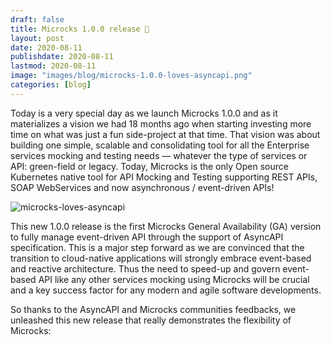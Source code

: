 ```yaml
---
draft: false
title: Microcks 1.0.0 release 🚀
layout: post
date: 2020-08-11
publishdate: 2020-08-11
lastmod: 2020-08-11
image: "images/blog/microcks-1.0.0-loves-asyncapi.png"
categories: [blog]
---
```


Today is a very special day as we launch Microcks 1.0.0 and as it materializes a vision we had 18 months ago when starting investing more time on what was just a fun side-project at that time. That vision was about building one simple, scalable and consolidating tool for all the Enterprise services mocking and testing needs — whatever the type of services or API: green-field or legacy.
Today, Microcks is the only Open source Kubernetes native tool for API Mocking and Testing supporting REST APIs, SOAP WebServices and now asynchronous / event-driven APIs!

![microcks-loves-asyncapi](/images/blog/microcks-1.0.0-loves-asyncapi.png)

This new 1.0.0 release is the first Microcks General Availability (GA) version to fully manage event-driven API through the support of AsyncAPI specification. This is a major step forward as we are convinced that the transition to cloud-native applications will strongly embrace event-based and reactive architecture. Thus the need to speed-up and govern event-based API like any other services mocking using Microcks will be crucial and a key success factor for any modern and agile software developments.

So thanks to the AsyncAPI and Microcks communities feedbacks, we unleashed this new release that really demonstrates the flexibility of Microcks:
